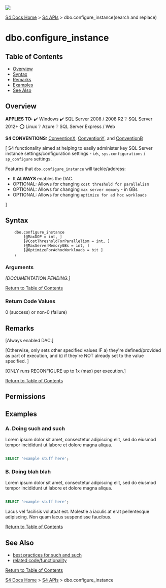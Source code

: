 ﻿![](https://assets.overachiever.net/s4/images/s4_main_logo.png)

[S4 Docs Home](/readme.md) > [S4 APIs](/documentation/apis.md) > dbo.configure_instance(search and replace)

# dbo.configure_instance

## Table of Contents
- [Overview](#overview)
- [Syntax](#syntax)
- [Remarks](#remarks) 
- [Examples](#examples)
- [See Also](#see-also)

## Overview
**APPLIES TO:** :heavy_check_mark: Windows :heavy_check_mark: SQL Server 2008 / 2008 R2 :grey_question: SQL Server 2012+ :o: Linux :grey_question: Azure :grey_question: SQL Server Express / Web

**S4 CONVENTIONS:** [ConventionX](/x/link-here), [ConventionY](etc), and [ConventionB](etc)

[
S4 functionality aimed at helping to easily administer key SQL Server instance settings/configuration settings - i.e., `sys.configurations` / `sp_configure` settings.

Features that `dbo.configure_instance` will tackle/address: 
- It **ALWAYS** enables the DAC. 
- OPTIONAL: Allows for changing `cost threshold for parallelism`
- OPTIONAL: Allows for changing `max server memory` - in GBs 
- OPTIONAL: Allows for changing `optimize for ad hoc workloads`

] 

## Syntax

```
    dbo.configure_instance 
        [@MaxDOP = int, ]
        [@CostThresholdForParallelism = int, ]
        [@MaxServerMemoryGBs = int, ]
        [@OptimizeForAdhocWorkloads = bit ]
    ;  

```

### Arguments
*[DOCUMENTATION PENDING.]*
 
 [Return to Table of Contents](#table-of-contents)
 
 ### Return Code Values 
  0 (success) or non-0 (failure)  

## Remarks
[Always enabled DAC.]  

[Otherwise, only sets other specified values IF a) they're defined/provided as part of execution, and b) if they're NOT already set to the value specified. ]

[ONLY runs RECONFIGURE up to 1x (max) per execution.]

[Return to Table of Contents](#table-of-contents)

## Permissions 


## Examples

### A. Doing such and such
Lorem ipsum dolor sit amet, consectetur adipiscing elit, sed do eiusmod tempor incididunt ut labore et dolore magna aliqua.
```sql

SELECT 'example stuff here';

```

### B. Doing blah blah

Lorem ipsum dolor sit amet, consectetur adipiscing elit, sed do eiusmod tempor incididunt ut labore et dolore magna aliqua.
```sql

SELECT 'example stuff here';

```
Lacus vel facilisis volutpat est. Molestie a iaculis at erat pellentesque adipiscing. Non quam lacus suspendisse faucibus.


[Return to Table of Contents](#table-of-contents)

## See Also
- [best practices for such and such]()
- [related code/functionality]()

[Return to Table of Contents](#table-of-contents)

[S4 Docs Home](/readme.md) > [S4 APIs](/documentation/apis.md) > dbo.configure_instance